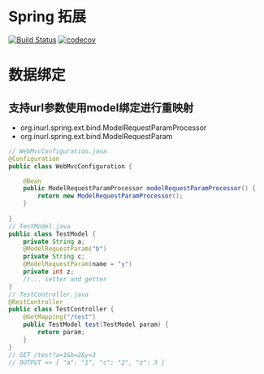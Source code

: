 # Spring 拓展
[![Build Status](https://travis-ci.com/raylax/spring-ext.svg?branch=master)](https://travis-ci.com/raylax/spring-ext)
[![codecov](https://codecov.io/gh/raylax/spring-ext/branch/master/graph/badge.svg?token=jeohIpN2RI)](https://codecov.io/gh/raylax/spring-ext)


# 数据绑定
## 支持url参数使用model绑定进行重映射
- org.inurl.spring.ext.bind.ModelRequestParamProcessor
- org.inurl.spring.ext.bind.ModelRequestParam

```java
// WebMvcConfiguration.java
@Configuration
public class WebMvcConfiguration {

    @Bean
    public ModelRequestParamProcessor modelRequestParamProcessor() {
        return new ModelRequestParamProcessor();
    }
    
}
// TestModel.java
public class TestModel {
    private String a;
    @ModelRequestParam("b")
    private String c;
    @ModelRequestParam(name = "y")
    private int z;
    //... setter and getter
}
// TestController.java
@RestController
public class TestController {
    @GetMapping("/test")
    public TestModel test(TestModel param) {
        return param;
    }
}
// GET /test?a=1&b=2&y=3 
// OUTPUT => { "a": "1", "c": "2", "z": 3 }
```